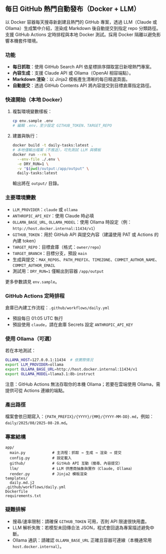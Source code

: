 ## 每日 GitHub 熱門自動發布（Docker + LLM）

以 Docker 容器每天搜尋新創建且熱門的 GitHub 專案，透過 LLM（Claude 或 Ollama）生成繁中介紹，渲染成 Markdown 後自動提交到指定 repo 分類路徑。支援 GitHub Actions 定時排程與本地 Docker 測試。採用 Docker 隔離以避免影響本機套件環境。

### 功能
- **每日抓取**：使用 GitHub Search API 依星標排序擷取當日新增熱門專案。
- **內容生成**：支援 Claude API 或 Ollama（OpenAI 相容端點）。
- **Markdown 渲染**：以 Jinja2 模板產生清晰的每日精選頁面。
- **自動提交**：透過 GitHub Contents API 將內容提交到目標倉庫指定路徑。

### 快速開始（本地 Docker）
1. 複製環境變數樣板：
   ```bash
   cp env.sample .env
   # 編輯 .env，至少設定 GITHUB_TOKEN、TARGET_REPO
   ```
2. 建置與執行：
   ```bash
   docker build -t daily-tasks:latest .
   # 本地僅輸出檔案（不推送），可先測試 LLM 與模板
   docker run --rm \
     --env-file ./.env \
     -e DRY_RUN=1 \
     -v "$(pwd)/output:/app/output" \
     daily-tasks:latest
   ```
   輸出將在 `output/` 目錄。

### 主要環境變數
- `LLM_PROVIDER`：`claude` 或 `ollama`
- `ANTHROPIC_API_KEY`：使用 Claude 時必填
- `OLLAMA_BASE_URL`, `OLLAMA_MODEL`：使用 Ollama 時設定（例：`http://host.docker.internal:11434/v1`）
- `GITHUB_TOKEN`：用於 GitHub API 與提交內容（建議使用 PAT 或 Actions 的內建 token）
- `TARGET_REPO`：目標倉庫（格式：`owner/repo`）
- `TARGET_BRANCH`：目標分支，預設 `main`
- 生成與提交：`MAX_REPOS`、`PATH_PREFIX`、`TIMEZONE`、`COMMIT_AUTHOR_NAME`、`COMMIT_AUTHOR_EMAIL`
- 測試用：`DRY_RUN=1` 僅輸出到容器 `/app/output`

更多參數請見 `env.sample`。

### GitHub Actions 定時排程
倉庫已內建工作流程：`.github/workflows/daily.yml`
- 預設每日 01:05 UTC 執行
- 預設使用 `claude`，請在倉庫 Secrets 設定 `ANTHROPIC_API_KEY`

### 使用 Ollama（可選）
若在本地測試：
```bash
OLLAMA_HOST=127.0.0.1:11434  # 依實際情況
export LLM_PROVIDER=ollama
export OLLAMA_BASE_URL=http://host.docker.internal:11434/v1
export OLLAMA_MODEL=llama3.1:8b-instruct
```
注意：GitHub Actions 無法存取你的本機 Ollama；若要在雲端使用 Ollama，需提供可從 Actions 連線的端點。

### 產出路徑
檔案會依日期寫入：`{PATH_PREFIX}/{YYYY}/{MM}/{YYYY-MM-DD}.md`，例如：`daily/2025/08/2025-08-28.md`。

### 專案結構
```
app/
  main.py            # 主流程：抓取 → 生成 → 渲染 → 提交
  config.py          # 設定載入
  github/            # GitHub API 互動（搜尋、內容提交）
  llm/               # LLM 供應商抽象與實作（Claude, Ollama）
  render.py          # Jinja2 模板渲染
templates/
  daily.md.j2
.github/workflows/daily.yml
Dockerfile
requirements.txt
```

### 疑難排解
- 搜尋/速率限制：請確保 `GITHUB_TOKEN` 可用，否則 API 限速很快用盡。
- LLM 解析失敗：若模型未回傳合法 JSON，程式會回退為專案描述避免中斷。
- Ollama 通訊：請確認 `OLLAMA_BASE_URL` 正確且容器可連線（本機通常用 `host.docker.internal`）。


